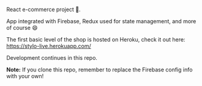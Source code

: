 
React e-commerce project :handbag:. 

App integrated with Firebase, Redux used for state management, and more of course :smile:

The first basic level of the shop is hosted on Heroku, check it out here: https://stylo-live.herokuapp.com/ 

Development continues in this repo.

**Note:** If you clone this repo, remember to replace the Firebase config info with your own!
